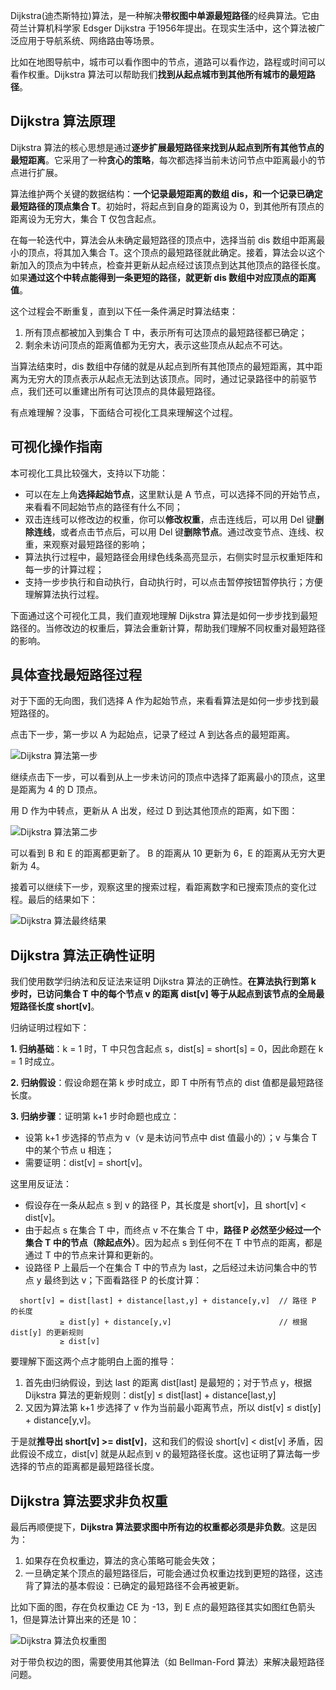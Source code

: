 Dijkstra(迪杰斯特拉)算法，是一种解决**带权图中单源最短路径**的经典算法。它由荷兰计算机科学家 Edsger Dijkstra 于1956年提出。在现实生活中，这个算法被广泛应用于导航系统、网络路由等场景。

比如在地图导航中，城市可以看作图中的节点，道路可以看作边，路程或时间可以看作权重。Dijkstra 算法可以帮助我们**找到从起点城市到其他所有城市的最短路径**。

## Dijkstra 算法原理

Dijkstra 算法的核心思想是通过**逐步扩展最短路径来找到从起点到所有其他节点的最短距离**。它采用了一种**贪心的策略**，每次都选择当前未访问节点中距离最小的节点进行扩展。

算法维护两个关键的数据结构：**一个记录最短距离的数组 dis，和一个记录已确定最短路径的顶点集合 T**。初始时，将起点到自身的距离设为 0，到其他所有顶点的距离设为无穷大，集合 T 仅包含起点。

在每一轮迭代中，算法会从未确定最短路径的顶点中，选择当前 dis 数组中距离最小的顶点，将其加入集合 T。这个顶点的最短路径就此确定。接着，算法会以这个新加入的顶点为中转点，检查并更新从起点经过该顶点到达其他顶点的路径长度。如果**通过这个中转点能得到一条更短的路径，就更新 dis 数组中对应顶点的距离值**。

这个过程会不断重复，直到以下任一条件满足时算法结束：

1. 所有顶点都被加入到集合 T 中，表示所有可达顶点的最短路径都已确定；
2. 剩余未访问顶点的距离值都为无穷大，表示这些顶点从起点不可达。

当算法结束时，dis 数组中存储的就是从起点到所有其他顶点的最短距离，其中距离为无穷大的顶点表示从起点无法到达该顶点。同时，通过记录路径中的前驱节点，我们还可以重建出所有可达顶点的具体最短路径。

有点难理解？没事，下面结合可视化工具来理解这个过程。

## 可视化操作指南

本可视化工具比较强大，支持以下功能：

- 可以在左上角**选择起始节点**，这里默认是 A 节点，可以选择不同的开始节点，来看看不同起始节点的路径有什么不同；
- 双击连线可以修改边的权重，你可以**修改权重**，点击连线后，可以用 Del 键**删除连线**，或者点击节点后，可以用 Del 键**删除节点**。通过改变节点、连线、权重，来观察对最短路径的影响；
- 算法执行过程中，最短路径会用绿色线条高亮显示，右侧实时显示权重矩阵和每一步的计算过程；
- 支持一步步执行和自动执行，自动执行时，可以点击暂停按钮暂停执行；方便理解算法执行过程。

下面通过这个可视化工具，我们直观地理解 Dijkstra 算法是如何一步步找到最短路径的。当修改边的权重后，算法会重新计算，帮助我们理解不同权重对最短路径的影响。

## 具体查找最短路径过程

对于下面的无向图，我们选择 A 作为起始节点，来看看算法是如何一步步找到最短路径的。

点击下一步，第一步以 A 为起始点，记录了经过 A 到达各点的最短距离。

![Dijkstra 算法第一步](https://slefboot-1251736664.file.myqcloud.com/20241122_ai_gallery_dijkstra_step1.png)

继续点击下一步，可以看到从上一步未访问的顶点中选择了距离最小的顶点，这里是距离为 4 的 D 顶点。

用 D 作为中转点，更新从 A 出发，经过 D 到达其他顶点的距离，如下图：

![Dijkstra 算法第二步](https://slefboot-1251736664.file.myqcloud.com/20241122_ai_gallery_dijkstra_step2.png)

可以看到 B 和 E 的距离都更新了。 B 的距离从 10 更新为 6，E 的距离从无穷大更新为 4。

接着可以继续下一步，观察这里的搜索过程，看距离数字和已搜索顶点的变化过程。最后的结果如下：

![Dijkstra 算法最终结果](https://slefboot-1251736664.file.myqcloud.com/20241122_ai_gallery_dijkstra_step_final.png)

## Dijkstra 算法正确性证明

我们使用数学归纳法和反证法来证明 Dijkstra 算法的正确性。**在算法执行到第 k 步时，已访问集合 T 中的每个节点 v 的距离 dist[v] 等于从起点到该节点的全局最短路径长度 short[v]**。

归纳证明过程如下：

**1. 归纳基础**：k = 1 时，T 中只包含起点 s，dist[s] = short[s] = 0，因此命题在 k = 1 时成立。

**2. 归纳假设**：假设命题在第 k 步时成立，即 T 中所有节点的 dist 值都是最短路径长度。

**3. 归纳步骤**：证明第 k+1 步时命题也成立：

- 设第 k+1 步选择的节点为 v（v 是未访问节点中 dist 值最小的）；v 与集合 T 中的某个节点 u 相连；
- 需要证明：dist[v] = short[v]。

这里用反证法：

- 假设存在一条从起点 s 到 v 的路径 P，其长度是 short[v]，且 short[v] < dist[v]。
- 由于起点 s 在集合 T 中，而终点 v 不在集合 T 中，**路径 P 必然至少经过一个集合 T 中的节点（除起点外）**。因为起点 s 到任何不在 T 中节点的距离，都是通过 T 中的节点来计算和更新的。
- 设路径 P 上最后一个在集合 T 中的节点为 last，之后经过未访问集合中的节点 y 最终到达 v；下面看路径 P 的长度计算：

```
  short[v] = dist[last] + distance[last,y] + distance[y,v]  // 路径 P 的长度
           ≥ dist[y] + distance[y,v]                        // 根据 dist[y] 的更新规则
           ≥ dist[v]      
```

要理解下面这两个点才能明白上面的推导：

1. 首先由归纳假设，到达 last 的距离 dist[last] 是最短的；对于节点 y，根据 Dijkstra 算法的更新规则：dist[y] ≤ dist[last] + distance[last,y]
2. 又因为算法第 k+1 步选择了 v 作为当前最小距离节点，所以 dist[v] ≤ dist[y] + distance[y,v]。

于是就**推导出 short[v] >= dist[v]**，这和我们的假设 short[v] < dist[v] 矛盾，因此假设不成立，dist[v] 就是从起点到 v 的最短路径长度。这也证明了算法每一步选择的节点的距离都是最短路径长度。

## Dijkstra 算法要求非负权重

最后再顺便提下，**Dijkstra 算法要求图中所有边的权重都必须是非负数**。这是因为：

1. 如果存在负权重边，算法的贪心策略可能会失效；
2. 一旦确定某个顶点的最短路径后，可能会通过负权重边找到更短的路径，这违背了算法的基本假设：已确定的最短路径不会再被更新。

比如下面的图，存在负权重边 CE 为 -13，到 E 点的最短路径其实如图红色箭头 1，但是算法计算出来的还是 10：

![Dijkstra 算法负权重图](https://slefboot-1251736664.file.myqcloud.com/20241205_ai_gallery_dijkstra_negative_weight.png)

对于带负权边的图，需要使用其他算法（如 Bellman-Ford 算法）来解决最短路径问题。
